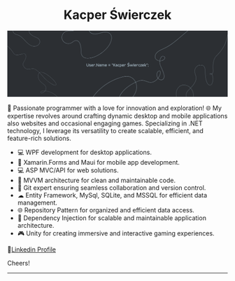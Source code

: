 <h1 align="center">Kacper Świerczek</h1>

![.NET Desktop and Mobile application](https://github.com/WebSpruce/WebSpruce/blob/main/github_background.png)

🚀 Passionate programmer with a love for innovation and exploration! 🌐 My expertise revolves around crafting dynamic desktop and mobile applications also websites and occasional engaging games. Specializing in .NET technology, I leverage its versatility to create scalable, efficient, and feature-rich solutions.
  
- 💻 WPF development for desktop applications.
- 📱 Xamarin.Forms and Maui for mobile app development.
- 💻 ASP MVC/API for web solutions.
- 🧰 MVVM architecture for clean and maintainable code.
- 🔧 Git expert ensuring seamless collaboration and version control.
- ☁  Entity Framework, MySql, SQLite, and MSSQL for efficient data management.
- 🌐 Repository Pattern for organized and efficient data access.
- 🔄 Dependency Injection for scalable and maintainable application architecture.
- 🎮 Unity for creating immersive and interactive gaming experiences.

🔵<a href="https://www.linkedin.com/in/kacper-%C5%9Bwierczek" target="_BLANK">Linkedin Profile</a>

Cheers!
<hr>
